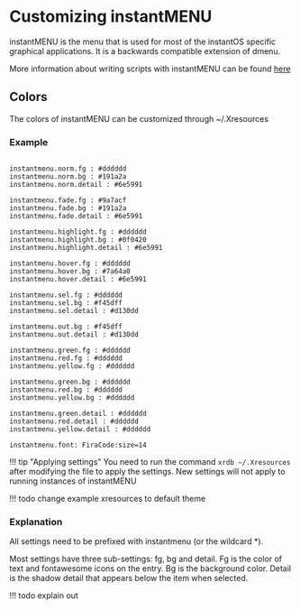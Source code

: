 # Customizing instantMENU

instantMENU is the menu that is used for most of the instantOS specific
graphical applications. It is a backwards compatible extension of dmenu.

More information about writing scripts with instantMENU can be found
[here](docs/development/instantMENU)

## Colors

The colors of instantMENU can be customized through ~/.Xresources

### Example

```Xresources

instantmenu.norm.fg : #dddddd
instantmenu.norm.bg : #191a2a
instantmenu.norm.detail : #6e5991

instantmenu.fade.fg : #9a7acf
instantmenu.fade.bg : #191a2a
instantmenu.fade.detail : #6e5991

instantmenu.highlight.fg : #dddddd
instantmenu.highlight.bg : #0f0420
instantmenu.highlight.detail : #6e5991

instantmenu.hover.fg : #dddddd
instantmenu.hover.bg : #7a64a0
instantmenu.hover.detail : #6e5991

instantmenu.sel.fg : #dddddd
instantmenu.sel.bg : #f45dff
instantmenu.sel.detail : #d130dd

instantmenu.out.bg : #f45dff
instantmenu.out.detail : #d130dd

instantmenu.green.fg : #dddddd
instantmenu.red.fg : #dddddd
instantmenu.yellow.fg : #dddddd

instantmenu.green.bg : #dddddd
instantmenu.red.bg : #dddddd
instantmenu.yellow.bg : #dddddd

instantmenu.green.detail : #dddddd
instantmenu.red.detail : #dddddd
instantmenu.yellow.detail : #dddddd

instantmenu.font: FiraCode:size=14

```

!!! tip "Applying settings"
    You need to run the command `xrdb ~/.Xresources` after modifying the file
    to apply the settings. New settings will not apply to running instances of
    instantMENU
    
!!! todo
    change example xresources to default theme
    
### Explanation

All settings need to be prefixed with instantmenu (or the wildcard \*).

Most settings have three sub-settings: fg, bg and detail. Fg is the color of
text and fontawesome icons on the entry. Bg is the background color. Detail is
the shadow detail that appears below the item when selected. 


!!! todo
    explain out
